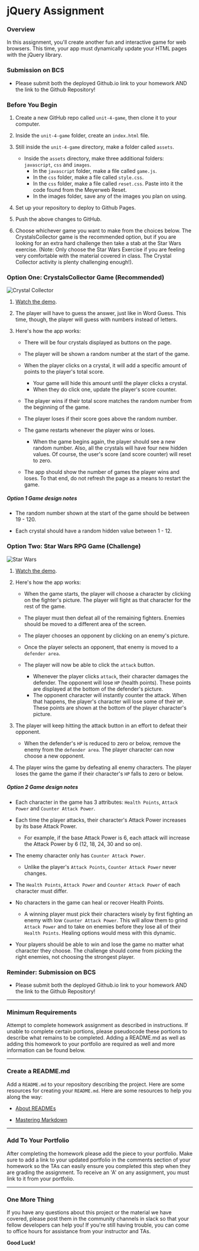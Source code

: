 # jQuery Assignment

### Overview

In this assignment, you'll create another fun and interactive game for web browsers. This time, your app must dynamically update your HTML pages with the jQuery library.

### Submission on BCS

* Please submit both the deployed Github.io link to your homework AND the link to the Github Repository!

### Before You Begin

1. Create a new GitHub repo called `unit-4-game`, then clone it to your computer.

2. Inside the `unit-4-game` folder, create an `index.html` file.

3. Still inside the `unit-4-game` directory, make a folder called `assets`.
   * Inside the `assets` directory, make three additional folders: `javascript`, `css` and `images`.
     * In the `javascript` folder, make a file called `game.js`.
     * In the `css` folder, make a file called `style.css`.
     * In the `css` folder, make a file called `reset.css`. Paste into it the code found from the Meyerweb Reset.
     * In the images folder, save any of the images you plan on using.

4. Set up your repository to deploy to Github Pages.

5. Push the above changes to GitHub.

6. Choose whichever game you want to make from the choices below. The CrystalsCollector game is the recommended option, but if you are looking for an extra hard challenge then take a stab at the Star Wars exercise. (Note: Only choose the Star Wars Exercise if you are feeling very comfortable with the material covered in class. The Crystal Collector activity is plenty challenging enough!).

### Option One: CrystalsCollector Game (Recommended)

![Crystal Collector](images/1-CrystalCollector.jpg)

1. [Watch the demo](https://youtu.be/yNI0l2FMeCk).

2. The player will have to guess the answer, just like in Word Guess. This time, though, the player will guess with numbers instead of letters.

3. Here's how the app works:

   * There will be four crystals displayed as buttons on the page.

   * The player will be shown a random number at the start of the game.

   * When the player clicks on a crystal, it will add a specific amount of points to the player's total score.

     * Your game will hide this amount until the player clicks a crystal.
     * When they do click one, update the player's score counter.

   * The player wins if their total score matches the random number from the beginning of the game.

   * The player loses if their score goes above the random number.

   * The game restarts whenever the player wins or loses.

     * When the game begins again, the player should see a new random number. Also, all the crystals will have four new hidden values. Of course, the user's score (and score counter) will reset to zero.

   * The app should show the number of games the player wins and loses. To that end, do not refresh the page as a means to restart the game.

##### Option 1 Game design notes

* The random number shown at the start of the game should be between 19 - 120.

* Each crystal should have a random hidden value between 1 - 12.

### Option Two: Star Wars RPG Game (Challenge)

![Star Wars](images/2-StarWars.jpg)

1. [Watch the demo](https://youtu.be/klN2-ITjRt8).

2. Here's how the app works:

   * When the game starts, the player will choose a character by clicking on the fighter's picture. The player will fight as that character for the rest of the game.

   * The player must then defeat all of the remaining fighters. Enemies should be moved to a different area of the screen.

   * The player chooses an opponent by clicking on an enemy's picture.

   * Once the player selects an opponent, that enemy is moved to a `defender area`.

   * The player will now be able to click the `attack` button.
     * Whenever the player clicks `attack`, their character damages the defender. The opponent will lose `HP` (health points). These points are displayed at the bottom of the defender's picture.
     * The opponent character will instantly counter the attack. When that happens, the player's character will lose some of their `HP`. These points are shown at the bottom of the player character's picture.

3. The player will keep hitting the attack button in an effort to defeat their opponent.

   * When the defender's `HP` is reduced to zero or below, remove the enemy from the `defender area`. The player character can now choose a new opponent.

4. The player wins the game by defeating all enemy characters. The player loses the game the game if their character's `HP` falls to zero or below.

##### Option 2 Game design notes

* Each character in the game has 3 attributes: `Health Points`, `Attack Power` and `Counter Attack Power`.

* Each time the player attacks, their character's Attack Power increases by its base Attack Power.
  * For example, if the base Attack Power is 6, each attack will increase the Attack Power by 6 (12, 18, 24, 30 and so on).
* The enemy character only has `Counter Attack Power`.

  * Unlike the player's `Attack Points`, `Counter Attack Power` never changes.

* The `Health Points`, `Attack Power` and `Counter Attack Power` of each character must differ.

* No characters in the game can heal or recover Health Points.

  * A winning player must pick their characters wisely by first fighting an enemy with low `Counter Attack Power`. This will allow them to grind `Attack Power` and to take on enemies before they lose all of their `Health Points`. Healing options would mess with this dynamic.

* Your players should be able to win and lose the game no matter what character they choose. The challenge should come from picking the right enemies, not choosing the strongest player.

### Reminder: Submission on BCS

* Please submit both the deployed Github.io link to your homework AND the link to the Github Repository!

- - -

### Minimum Requirements

Attempt to complete homework assignment as described in instructions. If unable to complete certain portions, please pseudocode these portions to describe what remains to be completed. Adding a README.md as well as adding this homework to your portfolio are required as well and more information can be found below.

- - -

### Create a README.md

Add a `README.md` to your repository describing the project. Here are some resources for creating your `README.md`. Here are some resources to help you along the way:

* [About READMEs](https://help.github.com/articles/about-readmes/)

* [Mastering Markdown](https://guides.github.com/features/mastering-markdown/)

- - -

### Add To Your Portfolio

After completing the homework please add the piece to your portfolio. Make sure to add a link to your updated portfolio in the comments section of your homework so the TAs can easily ensure you completed this step when they are grading the assignment. To receive an 'A' on any assignment, you must link to it from your portfolio.

- - -

### One More Thing

If you have any questions about this project or the material we have covered, please post them in the community channels in slack so that your fellow developers can help you! If you're still having trouble, you can come to office hours for assistance from your instructor and TAs.

**Good Luck!**
